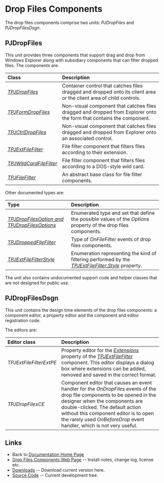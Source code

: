 # Drop Files Components #

The drop files components comprise two units: _PJDropFiles_ and _PJDropFilesDsgn_.

## PJDropFiles ##

This unit provides three components that support drag and drop from Windows Explorer along with subsidiary components that can filter dropped files. The components are:

| **Class** | **Description** |
|:----------|:----------------|
| _[TPJDropFiles](TPJDropFiles.md)_ | Container control that catches files dragged and dropped onto its client area or the client area of child controls. |
| _[TPJFormDropFiles](TPJFormDropFiles.md)_ | Non-visual component that catches files dragged and dropped from Explorer onto the form that contains the component. |
| _[TPJCtrlDropFiles](TPJCtrlDropFiles.md)_ | Non-visual component that catches files dragged and dropped from Explorer onto an associated control. |
| _[TPJExtFileFilter](TPJExtFileFilter.md)_ | File filter component that filters files according to their extension. |
| _[TPJWildCardFileFilter](TPJWildCardFileFilter.md)_ | File filter component that filters files according to a DOS-style wild card. |
| _[TPJFileFilter](TPJFileFilter.md)_ | An abstract base class for file filter components. |

Other documented types are:

| **Type** | **Description** |
|:---------|:----------------|
| _[TPJDropFilesOption and TPJDropFilesOptions](TPJDropFilesOptionsSet.md)_ | Enumerated type and set that define the possible values of the _Options_ property of the drop files components. |
| _[TPJDroppedFileFilter](TPJDroppedFileFilter.md)_ | Type of _OnFileFilter_ events of drop files components. |
| _[TPJExtFileFilterStyle](TPJExtFileFilterStyleEnum.md)_ | Enumeration representing the kind of filtering performed by the _[TPJExtFileFilter.Style](TPJExtFileFilterStyle.md)_ property. |

The unit also contains undocumented support code and helper classes that are not designed for public use.

## PJDropFilesDsgn ##

This unit contains the design time elements of the drop files components: a component editor, a property editor and the component and editor registration code.

The editors are:

| **Editor class** | **Description** |
|:-----------------|:----------------|
| _TPJExtFileFilterExtPE_ | Property editor for the _[Extensions](TPJExtFileFilterExtensions.md)_ property of the _[TPJExtFileFilter](TPJExtFileFilter.md)_ component. This editor displays a dialog box where extensions can be added, removed and saved in the correct format. |
| _TPJDropFilesCE_ | Component editor that causes an event handler for the _OnDropFiles_ events of the drop file components to be opened in the designer when the components are double-clicked. The default action without this component editor is to open the rarely used _OnBeforeDrop_ event handler, which is not very useful. |

## Links

* Back to [Documentation Home Page](Welcome.md)
* [Drop Files Components Web Page](https://delphidabbler.com/software/dropfiles) -- Install notes, change log, license etc.
* [Downloads](https://sourceforge.net/projects/ddablib/files/dropfiles/) -- Download current version here.
* [Source Code](https://github.com/ddablib/dropfiles) -- Current development tree.
